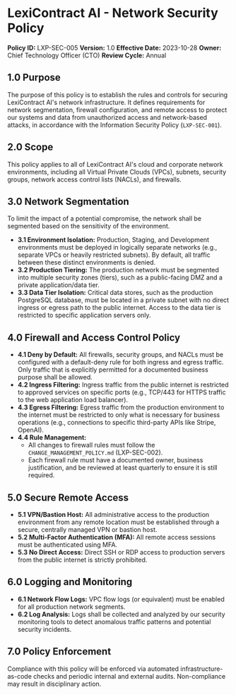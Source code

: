 # LexiContract AI - Network Security Policy

**Policy ID:** LXP-SEC-005
**Version:** 1.0
**Effective Date:** 2023-10-28
**Owner:** Chief Technology Officer (CTO)
**Review Cycle:** Annual

## 1.0 Purpose

The purpose of this policy is to establish the rules and controls for securing LexiContract AI's network infrastructure. It defines requirements for network segmentation, firewall configuration, and remote access to protect our systems and data from unauthorized access and network-based attacks, in accordance with the Information Security Policy (`LXP-SEC-001`).

## 2.0 Scope

This policy applies to all of LexiContract AI's cloud and corporate network environments, including all Virtual Private Clouds (VPCs), subnets, security groups, network access control lists (NACLs), and firewalls.

## 3.0 Network Segmentation

To limit the impact of a potential compromise, the network shall be segmented based on the sensitivity of the environment.

*   **3.1 Environment Isolation:** Production, Staging, and Development environments must be deployed in logically separate networks (e.g., separate VPCs or heavily restricted subnets). By default, all traffic between these distinct environments is denied.
*   **3.2 Production Tiering:** The production network must be segmented into multiple security zones (tiers), such as a public-facing DMZ and a private application/data tier.
*   **3.3 Data Tier Isolation:** Critical data stores, such as the production PostgreSQL database, must be located in a private subnet with no direct ingress or egress path to the public internet. Access to the data tier is restricted to specific application servers only.

## 4.0 Firewall and Access Control Policy

*   **4.1 Deny by Default:** All firewalls, security groups, and NACLs must be configured with a default-deny rule for both ingress and egress traffic. Only traffic that is explicitly permitted for a documented business purpose shall be allowed.
*   **4.2 Ingress Filtering:** Ingress traffic from the public internet is restricted to approved services on specific ports (e.g., TCP/443 for HTTPS traffic to the web application load balancer).
*   **4.3 Egress Filtering:** Egress traffic from the production environment to the internet must be restricted to only what is necessary for business operations (e.g., connections to specific third-party APIs like Stripe, OpenAI).
*   **4.4 Rule Management:**
    *   All changes to firewall rules must follow the `CHANGE_MANAGEMENT_POLICY.md` (LXP-SEC-002).
    *   Each firewall rule must have a documented owner, business justification, and be reviewed at least quarterly to ensure it is still required.

## 5.0 Secure Remote Access

*   **5.1 VPN/Bastion Host:** All administrative access to the production environment from any remote location must be established through a secure, centrally managed VPN or bastion host.
*   **5.2 Multi-Factor Authentication (MFA):** All remote access sessions must be authenticated using MFA.
*   **5.3 No Direct Access:** Direct SSH or RDP access to production servers from the public internet is strictly prohibited.

## 6.0 Logging and Monitoring

*   **6.1 Network Flow Logs:** VPC flow logs (or equivalent) must be enabled for all production network segments.
*   **6.2 Log Analysis:** Logs shall be collected and analyzed by our security monitoring tools to detect anomalous traffic patterns and potential security incidents.

## 7.0 Policy Enforcement

Compliance with this policy will be enforced via automated infrastructure-as-code checks and periodic internal and external audits. Non-compliance may result in disciplinary action.